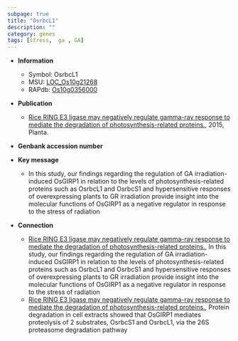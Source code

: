 ```yaml
---
subpage: true
title: "OsrbcL1"
description: ""
category: genes
tags: [stress,  ga , GA]
---
```


* **Information**  
    + Symbol: OsrbcL1  
    + MSU: [LOC_Os10g21268](http://rice.plantbiology.msu.edu/cgi-bin/ORF_infopage.cgi?orf=LOC_Os10g21268)  
    + RAPdb: [Os10g0356000](http://rapdb.dna.affrc.go.jp/viewer/gbrowse_details/irgsp1?name=Os10g0356000)  

* **Publication**  
    + [Rice RING E3 ligase may negatively regulate gamma-ray response to mediate the degradation of photosynthesis-related proteins.](http://www.ncbi.nlm.nih.gov/pubmed?term=Rice+RING+E3+ligase+may+negatively+regulate+gamma-ray+response+to+mediate+the+degradation+of+photosynthesis-related+proteins.%5BTitle%5D), 2015, Planta.

* **Genbank accession number**  

* **Key message**  
    + In this study, our findings regarding the regulation of GA irradiation-induced OsGIRP1 in relation to the levels of photosynthesis-related proteins such as OsrbcL1 and OsrbcS1 and hypersensitive responses of overexpressing plants to GR irradiation provide insight into the molecular functions of OsGIRP1 as a negative regulator in response to the stress of radiation

* **Connection**  
    + [Rice RING E3 ligase may negatively regulate gamma-ray response to mediate the degradation of photosynthesis-related proteins.](http://www.ncbi.nlm.nih.gov/pubmed?term=Rice+RING+E3+ligase+may+negatively+regulate+gamma-ray+response+to+mediate+the+degradation+of+photosynthesis-related+proteins.%5BTitle%5D), In this study, our findings regarding the regulation of GA irradiation-induced OsGIRP1 in relation to the levels of photosynthesis-related proteins such as OsrbcL1 and OsrbcS1 and hypersensitive responses of overexpressing plants to GR irradiation provide insight into the molecular functions of OsGIRP1 as a negative regulator in response to the stress of radiation
    + [Rice RING E3 ligase may negatively regulate gamma-ray response to mediate the degradation of photosynthesis-related proteins.](http://www.ncbi.nlm.nih.gov/pubmed?term=Rice+RING+E3+ligase+may+negatively+regulate+gamma-ray+response+to+mediate+the+degradation+of+photosynthesis-related+proteins.%5BTitle%5D), Protein degradation in cell extracts showed that OsGIRP1 mediates proteolysis of 2 substrates, OsrbcS1 and OsrbcL1, via the 26S proteasome degradation pathway



